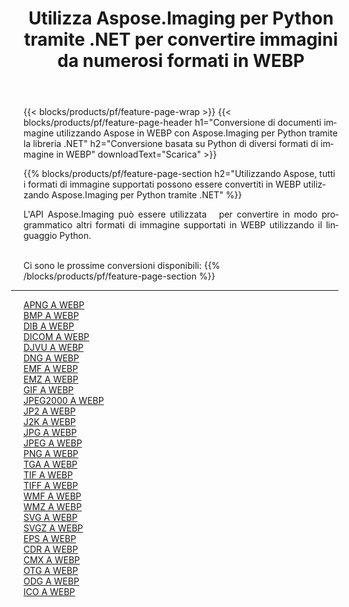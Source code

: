 ﻿---
title: Utilizza Aspose.Imaging per Python tramite .NET per convertire immagini da numerosi formati in WEBP 
weight: 3920
url: /it/python-net/conversion/to/webp 
lang: it
langdirlevel: 2
locales: zh-hans,ja,it,ru,de,es,fr,nl,id,lt,pl,pt,vi,tr,ko,zh-hant,ar,hi,th,sv,cs,uk,he
description: Puoi utilizzare Aspose.Imaging per Python tramite la libreria .NET per convertire da una varietà di formati in WEBP
---

{{< blocks/products/pf/feature-page-wrap >}}
{{< blocks/products/pf/feature-page-header h1="Conversione di documenti immagine utilizzando Aspose in WEBP con Aspose.Imaging per Python tramite la libreria .NET" h2="Conversione basata su Python di diversi formati di immagine in WEBP" downloadText="Scarica" >}}


{{% blocks/products/pf/feature-page-section  h2="Utilizzando Aspose, tutti i formati di immagine supportati possono essere convertiti in WEBP utilizzando Aspose.Imaging per Python tramite .NET" %}}
<p align=justify>L'API Aspose.Imaging può essere utilizzata   per convertire in modo programmatico altri formati di immagine supportati in WEBP utilizzando il linguaggio Python.</p>
<br/>
Ci sono le prossime conversioni disponibili:
{{% /blocks/products/pf/feature-page-section %}}
<div class="container-fluid productfamilypage bg-gray">
    <div class="convertypes bg-gray agp-content section">
        <div class="container">
		<hr style="margin-left:-20px;"/>
		<div class="row other-converters">
		    <div class='col-md-2 other-converter remove-lp remove-rp'><a href="/imaging/it/python-net/conversion/apng-to-webp" >APNG A WEBP</a></div>
<div class='col-md-2 other-converter remove-lp remove-rp'><a href="/imaging/it/python-net/conversion/bmp-to-webp" >BMP A WEBP</a></div>
<div class='col-md-2 other-converter remove-lp remove-rp'><a href="/imaging/it/python-net/conversion/dib-to-webp" >DIB A WEBP</a></div>
<div class='col-md-2 other-converter remove-lp remove-rp'><a href="/imaging/it/python-net/conversion/dicom-to-webp" >DICOM A WEBP</a></div>
<div class='col-md-2 other-converter remove-lp remove-rp'><a href="/imaging/it/python-net/conversion/djvu-to-webp" >DJVU A WEBP</a></div>
<div class='col-md-2 other-converter remove-lp remove-rp'><a href="/imaging/it/python-net/conversion/dng-to-webp" >DNG A WEBP</a></div>
<div class='col-md-2 other-converter remove-lp remove-rp'><a href="/imaging/it/python-net/conversion/emf-to-webp" >EMF A WEBP</a></div>
<div class='col-md-2 other-converter remove-lp remove-rp'><a href="/imaging/it/python-net/conversion/emz-to-webp" >EMZ A WEBP</a></div>
<div class='col-md-2 other-converter remove-lp remove-rp'><a href="/imaging/it/python-net/conversion/gif-to-webp" >GIF A WEBP</a></div>
<div class='col-md-2 other-converter remove-lp remove-rp'><a href="/imaging/it/python-net/conversion/jpeg2000-to-webp" >JPEG2000 A WEBP</a></div>
<div class='col-md-2 other-converter remove-lp remove-rp'><a href="/imaging/it/python-net/conversion/jp2-to-webp" >JP2 A WEBP</a></div>
<div class='col-md-2 other-converter remove-lp remove-rp'><a href="/imaging/it/python-net/conversion/j2k-to-webp" >J2K A WEBP</a></div>
<div class='col-md-2 other-converter remove-lp remove-rp'><a href="/imaging/it/python-net/conversion/jpg-to-webp" >JPG A WEBP</a></div>
<div class='col-md-2 other-converter remove-lp remove-rp'><a href="/imaging/it/python-net/conversion/jpeg-to-webp" >JPEG A WEBP</a></div>
<div class='col-md-2 other-converter remove-lp remove-rp'><a href="/imaging/it/python-net/conversion/png-to-webp" >PNG A WEBP</a></div>
<div class='col-md-2 other-converter remove-lp remove-rp'><a href="/imaging/it/python-net/conversion/tga-to-webp" >TGA A WEBP</a></div>
<div class='col-md-2 other-converter remove-lp remove-rp'><a href="/imaging/it/python-net/conversion/tif-to-webp" >TIF A WEBP</a></div>
<div class='col-md-2 other-converter remove-lp remove-rp'><a href="/imaging/it/python-net/conversion/tiff-to-webp" >TIFF A WEBP</a></div>
<div class='col-md-2 other-converter remove-lp remove-rp'><a href="/imaging/it/python-net/conversion/wmf-to-webp" >WMF A WEBP</a></div>
<div class='col-md-2 other-converter remove-lp remove-rp'><a href="/imaging/it/python-net/conversion/wmz-to-webp" >WMZ A WEBP</a></div>
<div class='col-md-2 other-converter remove-lp remove-rp'><a href="/imaging/it/python-net/conversion/svg-to-webp" >SVG A WEBP</a></div>
<div class='col-md-2 other-converter remove-lp remove-rp'><a href="/imaging/it/python-net/conversion/svgz-to-webp" >SVGZ A WEBP</a></div>
<div class='col-md-2 other-converter remove-lp remove-rp'><a href="/imaging/it/python-net/conversion/eps-to-webp" >EPS A WEBP</a></div>
<div class='col-md-2 other-converter remove-lp remove-rp'><a href="/imaging/it/python-net/conversion/cdr-to-webp" >CDR A WEBP</a></div>
<div class='col-md-2 other-converter remove-lp remove-rp'><a href="/imaging/it/python-net/conversion/cmx-to-webp" >CMX A WEBP</a></div>
<div class='col-md-2 other-converter remove-lp remove-rp'><a href="/imaging/it/python-net/conversion/otg-to-webp" >OTG A WEBP</a></div>
<div class='col-md-2 other-converter remove-lp remove-rp'><a href="/imaging/it/python-net/conversion/odg-to-webp" >ODG A WEBP</a></div>
<div class='col-md-2 other-converter remove-lp remove-rp'><a href="/imaging/it/python-net/conversion/ico-to-webp" >ICO A WEBP</a></div>
                </div>
        </div>
    </div>
</div>
<br/>

